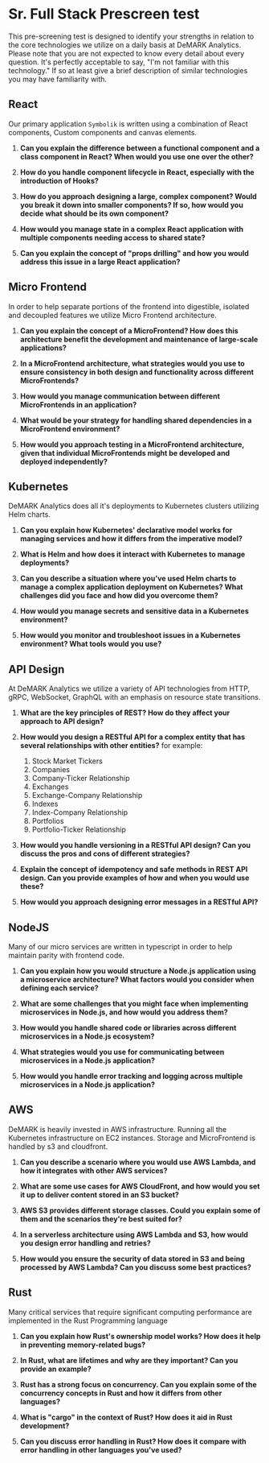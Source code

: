 # Sr. Full Stack Prescreen test

This pre-screening test is designed to identify your strengths in relation to the core technologies we utilize on a daily basis at DeMARK Analytics. Please note that you are not expected to know every detail about every question. It's perfectly acceptable to say, "I'm not familiar with this technology."  If so at least give a brief description of similar technologies you may have familiarity with.

## React

Our primary application `Symbolik` is written using a combination of React components, Custom components and canvas elements.

1. **Can you explain the difference between a functional component and a class component in React? When would you use one over the other?**

1. **How do you handle component lifecycle in React, especially with the introduction of Hooks?**

1. **How do you approach designing a large, complex component? Would you break it down into smaller components? If so, how would you decide what should be its own component?**

1. **How would you manage state in a complex React application with multiple components needing access to shared state?**

1. **Can you explain the concept of "props drilling" and how you would address this issue in a large React application?**

## Micro Frontend

In order to help separate portions of the frontend into digestible, isolated and decoupled features we utilize Micro Frontend architecture.

1. **Can you explain the concept of a MicroFrontend? How does this architecture benefit the development and maintenance of large-scale applications?**

1. **In a MicroFrontend architecture, what strategies would you use to ensure consistency in both design and functionality across different MicroFrontends?**

1. **How would you manage communication between different MicroFrontends in an application?**

1. **What would be your strategy for handling shared dependencies in a MicroFrontend environment?**

1. **How would you approach testing in a MicroFrontend architecture, given that individual MicroFrontends might be developed and deployed independently?**

## Kubernetes

DeMARK Analytics does all it's deployments to Kubernetes clusters utilizing Helm charts.

1. **Can you explain how Kubernetes' declarative model works for managing services and how it differs from the imperative model?**

1. **What is Helm and how does it interact with Kubernetes to manage deployments?**

1. **Can you describe a situation where you've used Helm charts to manage a complex application deployment on Kubernetes? What challenges did you face and how did you overcome them?**

1. **How would you manage secrets and sensitive data in a Kubernetes environment?**

1. **How would you monitor and troubleshoot issues in a Kubernetes environment? What tools would you use?**

## API Design

At DeMARK Analytics we utilize a variety of API technologies from HTTP, gRPC, WebSocket, GraphQL with an emphasis on resource state transitions.  

1. **What are the key principles of REST? How do they affect your approach to API design?**

1. **How would you design a RESTful API for a complex entity that has several relationships with other entities?** for example:
    1. Stock Market Tickers
    1. Companies
    1. Company-Ticker Relationship
    1. Exchanges
    1. Exchange-Company Relationship
    1. Indexes
    1. Index-Company Relationship
    1. Portfolios
    1. Portfolio-Ticker Relationship

1. **How would you handle versioning in a RESTful API design? Can you discuss the pros and cons of different strategies?**

1. **Explain the concept of idempotency and safe methods in REST API design. Can you provide examples of how and when you would use these?**

1. **How would you approach designing error messages in a RESTful API?**

## NodeJS

Many of our micro services are written in typescript in order to help maintain parity with frontend code.

1. **Can you explain how you would structure a Node.js application using a microservice architecture? What factors would you consider when defining each service?**

1. **What are some challenges that you might face when implementing microservices in Node.js, and how would you address them?**

1. **How would you handle shared code or libraries across different microservices in a Node.js ecosystem?**

1. **What strategies would you use for communicating between microservices in a Node.js application?**

1. **How would you handle error tracking and logging across multiple microservices in a Node.js application?**

## AWS

DeMARK is heavily invested in AWS infrastructure.  Running all the Kubernetes infrastructure on EC2 instances.  Storage and MicroFrontend is handled by s3 and cloudfront.

1. **Can you describe a scenario where you would use AWS Lambda, and how it integrates with other AWS services?**

1. **What are some use cases for AWS CloudFront, and how would you set it up to deliver content stored in an S3 bucket?**

1. **AWS S3 provides different storage classes. Could you explain some of them and the scenarios they're best suited for?**

1. **In a serverless architecture using AWS Lambda and S3, how would you design error handling and retries?**

1. **How would you ensure the security of data stored in S3 and being processed by AWS Lambda? Can you discuss some best practices?**

## Rust

Many critical services that require significant computing performance are implemented in the Rust Programming language

1. **Can you explain how Rust's ownership model works? How does it help in preventing memory-related bugs?**

1. **In Rust, what are lifetimes and why are they important? Can you provide an example?**

1. **Rust has a strong focus on concurrency. Can you explain some of the concurrency concepts in Rust and how it differs from other languages?**

1. **What is "cargo" in the context of Rust? How does it aid in Rust development?**

1. **Can you discuss error handling in Rust? How does it compare with error handling in other languages you've used?**
